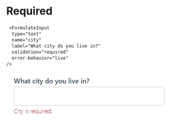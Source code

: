 #   Required

```
 <FormulateInput
  type="text"
  name="city"
  label="What city do you live in?"
  validation="required"
  error-behavior="live"
/>
```

![](images\required.png)

 